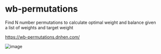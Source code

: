 # wb-permutations

Find N number permutations to calculate optimal weight and balance given a list of weights and target weight

https://wb-permutations.dnhen.com/


![image](https://github.com/dnhen/n-permutations/assets/69449713/d04c6504-cf1e-41f9-a635-f1c07008f734)
